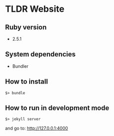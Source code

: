 # TLDR Website

## Ruby version
- 2.5.1

## System dependencies
- Bundler

## How to install
```
$> bundle
```

## How to run in development mode
```
$> jekyll server
```

and go to: http://127.0.0.1:4000
